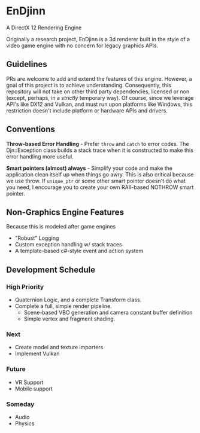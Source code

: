 # EnDjinn
A DirectX 12 Rendering Engine

Originally a research project, EnDjinn is a 3d renderer built in the style of a video game engine with no concern for legacy graphics APIs.

## Guidelines

PRs are welcome to add and extend the features of this engine. However, a goal of this project is to achieve understanding. Consequently, this repository will not take on other third party dependencies, licensed or non (except, perhaps, in a *strictly* temporary way).
Of course, since we leverage API's like DX12 and Vulkan, and must run upon platforms like Windows, this restriction doesn't include platform or hardware APIs and drivers.

## Conventions

**Throw-based Error Handling** - Prefer `throw` and `catch` to error codes. The Djn::Exception class builds a stack trace when it is constructed to make this error handling more useful.

**Smart pointers (almost) always** - Simplify your code and make the application clean itself up when things go awry. This is also critical because we use throw. If `unique_ptr` or some other smart pointer doesn't do what you need, I encourage you to create your own RAII-based NOTHROW smart pointer.

## Non-Graphics Engine Features

Because this is modeled after game engines
- "Robust" Logging
- Custom exception handling w/ stack traces
- A template-based c#-style event and action system

## Development Schedule

### High Priority
- Quaternion Logic, and a complete Transform class.
- Complete a full, simple render pipeline.
  - Scene-based VBO generation and camera constant buffer definition
  - Simple vertex and fragment shading.

### Next
- Create model and texture importers
- Implement Vulkan

### Future
- VR Support
- Mobile support

### Someday

- Audio
- Physics
